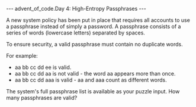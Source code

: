 --- advent_of_code.Day 4: High-Entropy Passphrases ---

A new system policy has been put in place that requires all 
accounts to use a passphrase instead of simply a password.
A passphrase consists of a series of words (lowercase
letters) separated by spaces.

To ensure security, a valid passphrase must contain no
duplicate words.

For example:

 - aa bb cc dd ee is valid.
 - aa bb cc dd aa is not valid - the word aa appears more than once.
 - aa bb cc dd aaa is valid - aa and aaa count as different words.

The system's full passphrase list is available as your puzzle input. How many passphrases are valid?